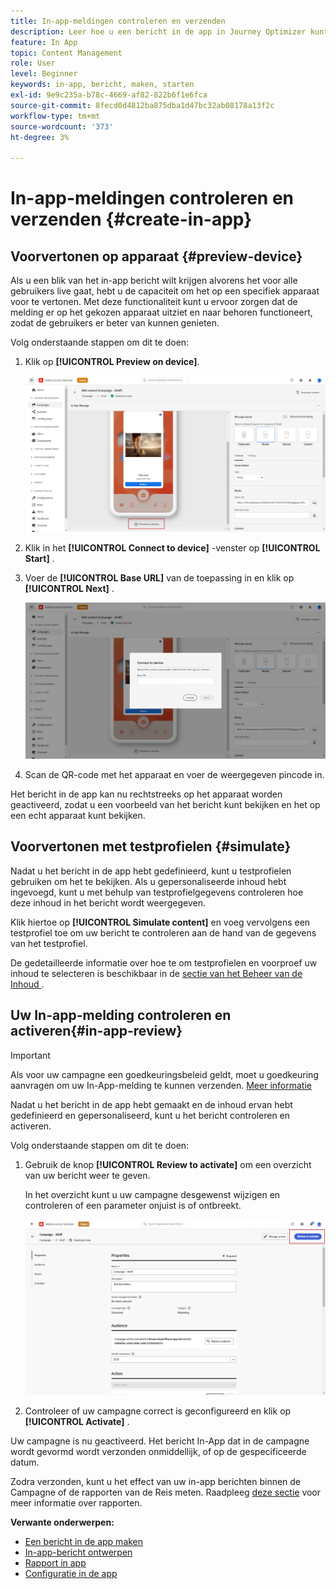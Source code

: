 ```yaml
---
title: In-app-meldingen controleren en verzenden
description: Leer hoe u een bericht in de app in Journey Optimizer kunt controleren en verzenden
feature: In App
topic: Content Management
role: User
level: Beginner
keywords: in-app, bericht, maken, starten
exl-id: 9e9c235a-b78c-4669-af82-822b6f1e6fca
source-git-commit: 8fecd0d4812ba875dba1d47bc32ab08178a13f2c
workflow-type: tm+mt
source-wordcount: '373'
ht-degree: 3%

---
```


# In-app-meldingen controleren en verzenden {#create-in-app}

## Voorvertonen op apparaat {#preview-device}

Als u een blik van het in-app bericht wilt krijgen alvorens het voor alle gebruikers live gaat, hebt u de capaciteit om het op een specifiek apparaat voor te vertonen. Met deze functionaliteit kunt u ervoor zorgen dat de melding er op het gekozen apparaat uitziet en naar behoren functioneert, zodat de gebruikers er beter van kunnen genieten.

Volg onderstaande stappen om dit te doen:

1. Klik op **[!UICONTROL Preview on device]**.

   ![](assets/in_app_create_6.png)

1. Klik in het **[!UICONTROL Connect to device]** -venster op **[!UICONTROL Start]** .

1. Voer de **[!UICONTROL Base URL]** van de toepassing in en klik op **[!UICONTROL Next]** .

   ![](assets/in_app_create_7.png)

1. Scan de QR-code met het apparaat en voer de weergegeven pincode in.

Het bericht in de app kan nu rechtstreeks op het apparaat worden geactiveerd, zodat u een voorbeeld van het bericht kunt bekijken en het op een echt apparaat kunt bekijken.

## Voorvertonen met testprofielen {#simulate}

Nadat u het bericht in de app hebt gedefinieerd, kunt u testprofielen gebruiken om het te bekijken. Als u gepersonaliseerde inhoud hebt ingevoegd, kunt u met behulp van testprofielgegevens controleren hoe deze inhoud in het bericht wordt weergegeven.

Klik hiertoe op **[!UICONTROL Simulate content]** en voeg vervolgens een testprofiel toe om uw bericht te controleren aan de hand van de gegevens van het testprofiel.

De gedetailleerde informatie over hoe te om testprofielen en voorproef uw inhoud te selecteren is beschikbaar in de [ sectie van het Beheer van de Inhoud ](../content-management/preview-test.md).

## Uw In-app-melding controleren en activeren{#in-app-review}

>[!IMPORTANT]
>
> Als voor uw campagne een goedkeuringsbeleid geldt, moet u goedkeuring aanvragen om uw In-App-melding te kunnen verzenden. [Meer informatie](../test-approve/gs-approval.md)

Nadat u het bericht in de app hebt gemaakt en de inhoud ervan hebt gedefinieerd en gepersonaliseerd, kunt u het bericht controleren en activeren.

Volg onderstaande stappen om dit te doen:

1. Gebruik de knop **[!UICONTROL Review to activate]** om een overzicht van uw bericht weer te geven.

   In het overzicht kunt u uw campagne desgewenst wijzigen en controleren of een parameter onjuist is of ontbreekt.

   ![](assets/in_app_create_5.png)

1. Controleer of uw campagne correct is geconfigureerd en klik op **[!UICONTROL Activate]** .

Uw campagne is nu geactiveerd. Het bericht In-App dat in de campagne wordt gevormd wordt verzonden onmiddellijk, of op de gespecificeerde datum.

Zodra verzonden, kunt u het effect van uw in-app berichten binnen de Campagne of de rapporten van de Reis meten. Raadpleeg [deze sectie](../reports/campaign-global-report-cja-inapp.md) voor meer informatie over rapporten.

**Verwante onderwerpen:**

* [Een bericht in de app maken](create-in-app.md)
* [In-app-bericht ontwerpen](design-in-app.md)
* [Rapport in app](../reports/campaign-global-report-cja-inapp.md)
* [Configuratie in de app](inapp-configuration.md)
